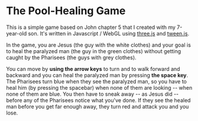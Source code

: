 # The Pool-Healing Game

This is a simple game based on John chapter 5 that I created with my 7-year-old son. It's written in Javascript / WebGL using [three.js](http://threejs.org/) and [tween.js](https://github.com/sole/tween.js/).

In the game, you are Jesus (the guy with the white clothes) and your goal is to heal the paralyzed man (the guy in the green clothes) without getting caught by the Pharisees (the guys with grey clothes).

You can move by **using the arrow keys** to turn and to walk forward and backward and you can heal the paralyzed man by pressing **the space key**. The Pharisees turn blue when they see the paralyzed man, so you have to heal him (by pressing the spacebar) when none of them are looking -- when none of them are blue. You then have to sneak away -- as Jesus did -- before any of the Pharisees notice what you've done. If they see the healed man before you get far enough away, they turn red and attack you and you lose.
